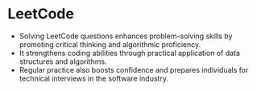 # LeetCode
- Solving LeetCode questions enhances problem-solving skills by promoting critical thinking and algorithmic proficiency.
- It strengthens coding abilities through practical application of data structures and algorithms.
- Regular practice also boosts confidence and prepares individuals for technical interviews in the software industry.
